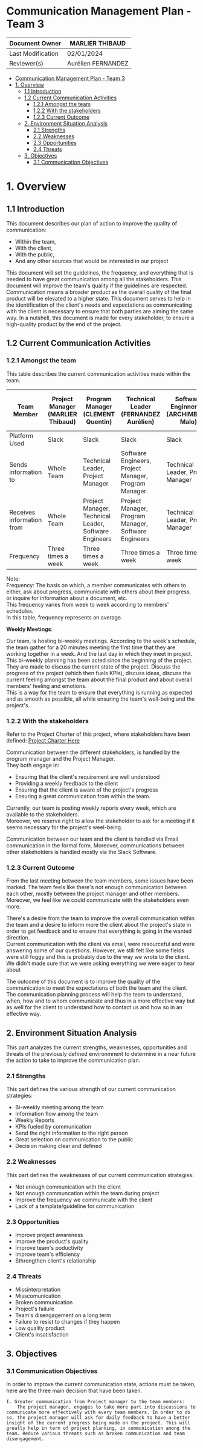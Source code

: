 # Communication Management Plan - Team 3

| Document Owner    | MARLIER THIBAUD |
|-------------------|-----------------|
| Last Modification | 02/01/2024      |
| Reviewer(s)       | Aurélien FERNANDEZ|               |

- [Communication Management Plan - Team 3](#communication-management-plan---team-3)
- [1. Overview](#1-overview)
  - [1.1 Introduction](#11-introduction)
  - [1.2 Current Communication Activities](#12-current-communication-activities)
    - [1.2.1 Amongst the team](#121-amongst-the-team)
    - [1.2.2 With the stakeholders](#122-with-the-stakeholders)
    - [1.2.3 Current Outcome](#123-current-outcome)
  - [2. Environment Situation Analysis](#2-environment-situation-analysis)
    - [2.1 Strengths](#21-strengths)
    - [2.2 Weaknesses](#22-weaknesses)
    - [2.3 Opportunities](#23-opportunities)
    - [2.4 Threats](#24-threats)
  - [3. Objectives](#3-objectives)
    - [3.1 Communication Objectives](#31-communication-objectives)

# 1. Overview

## 1.1 Introduction

This document describes our plan of action to improve the quality of communication:

- Within the team,
- With the client,
- With the public,
- And any other sources that would be interested in our project
  
This document will set the guidelines, the frequency, and everything that is needed to have great communication among all the stakeholders. This document will improve the team's quality if the guidelines are respected. Communication means a broader product as the overall quality of the final product will be elevated to a higher state.
This document serves to help in the identification of the client's needs and expectations as communicating with the client is necessary to ensure that both parties are aiming the same way.
In a nutshell, this document is made for every stakeholder, to ensure a high-quality product by the end of the project.

## 1.2 Current Communication Activities

### 1.2.1 Amongst the team

This table describes the current communication activities made within the team.

| Team Member                | Project Manager (MARLIER Thibaud) | Program Manager (CLEMENT Quentin)                     | Technical Leader (FERNANDEZ Aurélien)                 | Software Enginner #1 (ARCHIMBAUD Malo) | Software Engineer #2 (KAKAL Mathis) | Quality Assurance (LEMOINE Arthur)                    |
|----------------------------|-----------------------------------|-------------------------------------------------------|-------------------------------------------------------|----------------------------------------|-------------------------------------|-------------------------------------------------------|
| Platform Used              | Slack                             | Slack                                                 | Slack                                                 | Slack                                  | Slack                               | Slack                                                 |   |
| Sends information to       | Whole Team                        | Technical Leader, Project Manager                     | Software Engineers, Project Manager, Program Manager. | Technical Leader, Project Manager      | Technical Leader, Project Manager   | Software Engineers, Technical Leader                  |   |
| Receives information from  | Whole Team                        | Project Manager, Technical Leader, Software Engineers | Project Manager, Program Manager, Software Engineers  | Technical Leader, Project Manager      | Technical Leader, Project Manager   | Project Manager, Software Engineers, Technical Leader |
| Frequency                  | Three times a week                            | Three times a week                                    | Three times a week                                    | Three times a week                     | Three times a week                  | Twice a week                                          |

Note: \
Frequency: The basis on which, a member communicates with others to either, ask about progress, communicate with others about their progress, or inquire for information about a document, etc. \
This frequency varies from week to week according to members' schedules. \
In this table, frequency represents an average.

**Weekly Meetings**:

Our team, is hosting bi-weekly meetings. According to the week's schedule, the team gather for a 20 minutes meeting the first time that they are working together in a week. And the last day in which they meet in project. \
This bi-weekly planning has been acted since the beginning of the project. They are made to discuss the current state of the project. Discuss the progress of the project (which then fuels KPIs), discuss ideas, discuss the current feeling amongst the team about the final product and about overall members' feeling and emotions. \
This is a way for the team to ensure that everything is running as expected and as smooth as possible, all while ensuring the team's well-being and the project's.

### 1.2.2 With the stakeholders

Refer to the Project Charter of this project, where stakeholders have been defined: [Project Charter Here](https://github.com/algosup/2023-2024-project-3-virtual-processor-team-3/blob/main/documents/Management/project_charter/project_charter.md)

Communication between the different stakeholders, is handled by the program manager and the Project Manager. \
They both engage in:

- Ensuring that the client's requirement are well understood
- Providing a weekly feedback to the client
- Ensuring that the client is aware of the project's progress
- Ensuring a great communication from within the team.

Currently, our team is posting weekly reports every week, which are available to the stakeholders. \
Moreover, we reserve right to allow the stakeholder to ask for a meeting if it seems necessary for the project's weel-being.

Communication between our team and the client is handled via Email communication in the formal form.
Moreover, communications between other stakeholders is handled mostly via the Slack Software.

### 1.2.3 Current Outcome

From the last meeting between the team members, some issues have been marked. The team feels like there's not enough communication between each other, mostly between the project manager and other members. Moreover, we feel like we could communicate with the stakeholders even more.

There's a desire from the team to improve the overall communication within the team and a desire to inform more the client about the project's state in order to get feedback and to ensure that everything is going in the wanted direction. \
Current communication with the client via email, were resourceful and were answering some of our questions. However, we still felt like some fields were still foggy and this is probably due to the way we wrote to the client. We didn't made sure that we were asking everything we were eager to hear about

The outcome of this document is to improve the quality of the communication to meet the expectations of both the team and the client. The communication planning process will help the team to understand, when, how and to whom communicate and thus in a more effective way but as well for the client to understand how to contact us and how so in an effective way.

## 2. Environment Situation Analysis

This part analyzes the current strengths, weaknesses, opportunities and threats of the previously defined environmnent to determine in a near future the action to take to improve the communication plan.

### 2.1 Strengths

This part defines the various strength of our current communication strategies:

- Bi-weekly meeting among the team
- Information flow among the team
- Weekly Reports
- KPIs fueled by communication
- Send the right information to the right person
- Great selection on communication to the public
- Decision making clear and defined

### 2.2 Weaknesses

This part defines the weaknesses of our current communication strategies:

- Not enough communication with the client
- Not enough communcation within the team during project
- Improve the frequency we communicate with the client
- Lack of a template/guideline for communication

### 2.3 Opportunities

- Improve project awareness
- Improve the product's quality
- Improve team's poductivity
- Improve team's efficiency
- Sthrengthen client's relationship

### 2.4 Threats

- Missinterpretation
- Misscomunication
- Broken communication
- Project's failure
- Team's disengagement on a long term
- Failure to resist to changes if they happen
- Low quality product
- Client's insatisfaction

## 3. Objectives

### 3.1 Communication Objectives

In order to improve the current communication state, actions must be taken, here are the three main decision that have been taken.

    I. Greater communication from Project manager to the team members: 
        The project manager, engages to take more part into discussions to communicate more effectively with every team members. In order to do so, the project manager will ask for daily feedback to have a better insight of the current progress being made on the project. This will greatly help in term of project planning, in communication among the team. Reduce various threats such as broken communication and team disengagement.  
<!-- 3 Objectives
So far, you have set out the current state of communications within your team. The next step is to describe the future state, which will be achieved through the execution of this plan.
3.1 Communications Objectives
List here, the top 3 objectives that are to be achieved by the execution of this Communications Plan. Try and make your objectives: Specific, Measurable, Actionable, Relevant and Timely (S.M.A.R.T) where possible. For instance, your objectives may be related to:
    • Increasing stakeholder awareness
    • Improving team efficiency and productivity
    • Gaining management sponsorship and buy-in
    • Changing the perception of your team
    • Improving team culture and behaviour.

    3.2 Communications Guidelines
To help you meet your objectives, list all of the guidelines that are applicable to the dissemination of communications messages within your team. For instance, your communications guidelines might be that:
    • All messages will be audience-specific
    • Every key message will be communicated formally
    • Messages will be distributed through an appropriate channel
    • The team will communicate what people need to know before they need to know it
    • Communication will be tailored, based on what people need to know
    • All critical communications must be approved by management prior to distribution
    • Only the communications team will be able to distribute official press releases
    • Project-wide meetings will be held at all important milestones
    • Regular, unbiased reporting will be undertaken
    • The project team will listen and act on feedback

4 Stakeholders

So far, you have described the communications environment and set 3 key objectives for communications within your team. The next step is to identify who it is that will be involved in the dissemination and receipt of communications issued by your team i.e. who is going to create, send out and receive the formal communications messages.

Download our free Stakeholder Analysis Template for Excel
4.1 Target Audience
List and describe each of the audience groups (i.e. stakeholders) that your team will communicate with. Remember that this is a formal Communications Plan. Therefore, you with only wish to list audience groups whom your team will want to communicate formally with. 

For example, a project may have the following target audiences:

    • Project board (sponsor, director, other board members)
    • Project management team (project manager, project leaders)
    • Project team members
    • Related project teams
    • Project management office
    • Related business unit managers
    • Internal audit or strategy staff
    • External suppliers and contractors
    • Governance and regulatory bodies
4.2 Stakeholder Requirements
You now know exactly who it is that you are going to formally communicate with. The next step is to identify the information that they need to receive. List each stakeholder in the table below then describe the information that they need to receive and the timeframe in which they need to receive it.  --> 
